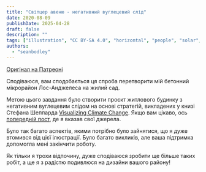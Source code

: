 ```yaml
---
title: "Світцер авеню - негативний вуглецевий слід"
date: 2020-08-09
publishDate: 2025-04-28
draft: false
description: ""
tags: ["illustration", "CC BY-SA 4.0", "horizontal", "people", "solar", "cooperation", "city"]
authors:
  - "seanbodley"
---
```


[Оригінал на Патреоні](https://www.patreon.com/posts/sweetzer-ave-art-39995429)

Сподіваюся, вам сподобається ця спроба перетворити мій бетонний мікрорайон Лос-Анджелеса на жилий сад.

Метою цього завдання було створити проєкт житлового будинку з негативним вуглецевим слідом на основі стратегій, викладених у книзі Стефана Шеппарда [Visualizing Climate Change](https://www.routledge.com/Visualizing-Climate-Change-A-Guide-to-Visual-Communication-of-Climate/Sheppard/p/book/9781844078202?fbclid=IwAR1rm7HSaBGlMT8UXfysBTTKcv1y_s35cli93K2XMWkyw6dPo_WX-nIlHzM). Якщо вам цікаво, ось [попередній пост](https://www.patreon.com/posts/36468066), де я вказав свої джерела.

Було так багато аспектів, якими потрібно було зайнятися, що я дуже втомився від цієї ілюстрації. Було багато викликів, але ваша підтримка допомогла мені закінчити роботу.

Як тільки я трохи відпочину, дуже сподіваюся зробити ще більше таких робіт, а ще я з радістю подивлюся на дизайни вашого району!